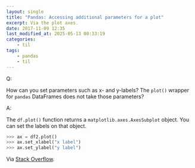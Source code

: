 ```yaml
---
layout: single
title: "Pandas: Accessing additional parameters for a plot"
excerpt: Via the plot axes.
date: 2017-11-09 12:35
last_modified_at: 2025-05-13 00:33:19
categories:
    - til
tags:
    - pandas
    - til
---
```


Q:

How can you set parameters such as x- and y-labels?
The `plot()` wrapper for `pandas` DataFrames does not take those parameters?

A:

The `df.plot()` function returns a `matplotlib.axes.AxesSubplot` object.
You can set the labels on that object.

```python
>>> ax = df2.plot()
>>> ax.set_xlabel("x label")
>>> ax.set_ylabel("y label")
```

Via [Stack Overflow](http://stackoverflow.com/a/21487560/1257318).
